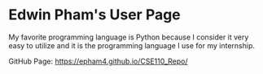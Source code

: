 # Edwin Pham's User Page

My favorite programming language is Python because I consider it very easy to utilize and it is the programming language I use for my internship.

GitHub Page: https://epham4.github.io/CSE110_Repo/
